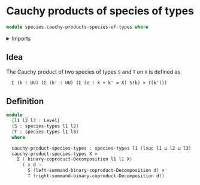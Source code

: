 # Cauchy products of species of types

```agda
module species.cauchy-products-species-of-types where
```

<details><summary>Imports</summary>

```agda
open import foundation.cartesian-product-types
open import foundation.coproduct-decompositions
open import foundation.dependent-pair-types
open import foundation.universe-levels

open import species.species-of-types
```

</details>

## Idea

The Cauchy product of two species of types `S` and `T` on `X` is defined as

```md
  Σ (k : UU) (Σ (k' : UU) (Σ (e : k + k' ≃ X) S(k) × T(k')))
```

## Definition

```agda
module _
  {l1 l2 l3 : Level}
  (S : species-types l1 l2)
  (T : species-types l1 l3)
  where

  cauchy-product-species-types : species-types l1 (lsuc l1 ⊔ l2 ⊔ l3)
  cauchy-product-species-types X =
    Σ ( binary-coproduct-Decomposition l1 l1 X)
      ( λ d →
        S (left-summand-binary-coproduct-Decomposition d) ×
        T (right-summand-binary-coproduct-Decomposition d))
```
